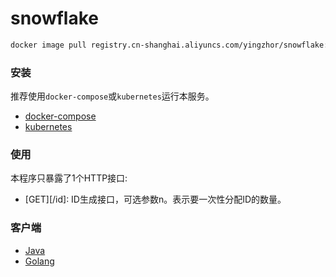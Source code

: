 # snowflake

```bash
docker image pull registry.cn-shanghai.aliyuncs.com/yingzhor/snowflake:latest
```

### 安装

推荐使用`docker-compose`或`kubernetes`运行本服务。

* [docker-compose](.github/wiki/install-dco.md)
* [kubernetes](.github/wiki/install-kubernetes.md)

### 使用

本程序只暴露了1个HTTP接口:

* [GET][/id]: ID生成接口，可选参数n。表示要一次性分配ID的数量。

### 客户端

* [Java](https://github.com/yingzhuo/snowflake-java-client)
* [Golang](https://github.com/yingzhuo/snowflake-golang-client)
